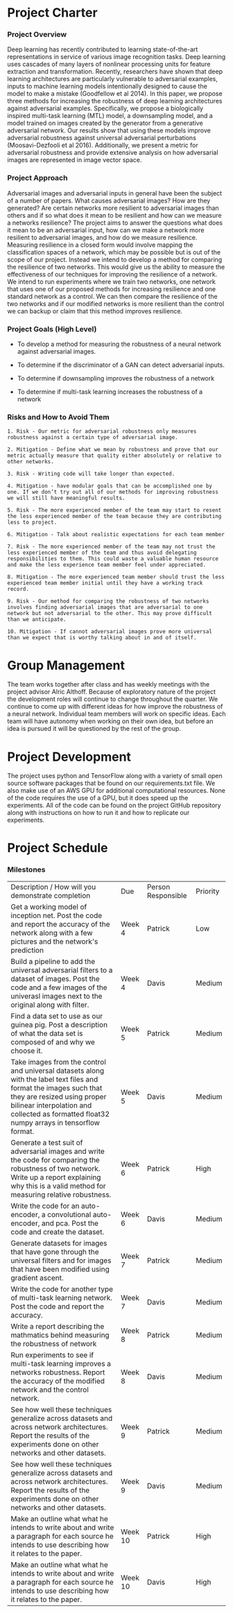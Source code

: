 # **Project Charter**

### Project Overview

  Deep learning has recently contributed to learning state-of-the-art representations in service of various image recognition
tasks. Deep learning uses cascades of many layers of nonlinear processing units for feature extraction and transformation. Recently, researchers have shown that deep learning architectures are particularly vulnerable to adversarial examples, inputs to machine learning models intentionally designed to cause the model to make a mistake (Goodfellow et al 2014). In this paper, we propose three methods for increasing the robustness of deep learning architectures against adversarial examples. Specifically, we propose a biologically inspired multi-task learning (MTL) model, a downsampling model, and a model trained on images created by the generator from a generative adversarial network. Our results show that using these models improve adversarial robustness against universal adversarial perturbations (Moosavi-Dezfooli et al 2016). Additionally, we present a metric for adversarial robustness and provide extensive analysis on how adversarial images are represented in image vector space. 

### Project Approach

  Adversarial images and adversarial inputs in general have been the subject of a number of papers. What causes adversarial images? How are they generated? Are certain networks more resilient to adversarial images than others and if so what does it mean to be resilient and how can we measure a networks resilience? The project aims to answer the questions what does it mean to be an adversarial input, how can we make a network more resilient to adversarial images, and how do we measure resilience. Measuring resilience in a closed form would involve mapping the classification spaces of a network, which may be possible but is out of the scope of our project. Instead we intend to develop a method for comparing the resilience of two networks. This would give us the ability to measure the effectiveness of our techniques for improving the resilience of a network. We intend to run experiments where we train two networks, one network that uses one of our proposed methods for increasing resilience and one standard network as a control. We can then compare the resilience of the two networks and if our modified networks is more resilient than the control we can backup or claim that this method improves resilience. 

### Project Goals (High Level)

* To develop a method for measuring the robustness of a neural network against adversarial images.

* To determine if the discriminator of a GAN can detect adversarial inputs.

* To determine if downsampling improves the robustness of a network

* To determine if multi-task learning increases the robustness of a network


### Risks and How to Avoid Them

    1. Risk - Our metric for adversarial robustness only measures robustness against a certain type of adversarial image. 

    2. Mitigation - Define what we mean by robustness and prove that our metric actually measure that quality either absolutely or relative to other networks.    

    3. Risk - Writing code will take longer than expected.

    4. Mitigation - have modular goals that can be accomplished one by one. If we don’t try out all of our methods for improving robustness we will still have meaningful results.

    5. Risk - The more experienced member of the team may start to resent the less experienced member of the team because they are contributing less to project. 

    6. Mitigation - Talk about realistic expectations for each team member

    7. Risk - The more experienced member of the team may not trust the less experienced member of the team and thus avoid delegating responsibilities to them. This could waste a valuable human resource and make the less experience team member feel under appreciated.

    8. Mitigation - The more experienced team member should trust the less experienced team member initial until they have a working track record. 

    9. Risk - Our method for comparing the robustness of two networks involves finding adversarial images that are adversarial to one network but not adversarial to the other. This may prove difficult than we anticipate. 

    10. Mitigation - If cannot adversarial images prove more universal than we expect that is worthy talking about in and of itself.

# Group Management

  The team works together after class and has weekly meetings with the project advisor Alric Althoff. Because of exploratory nature of the project the development roles will continue to change throughout the quarter. We continue to come up with different ideas for how improve the robustness of a neural network. Individual team members will work on specific ideas. Each team will have autonomy when working on their own idea, but before an idea is pursued it will be questioned by the rest of the group. 

# Project Development

  The project uses python and TensorFlow along with a variety of small open source software packages that be found on our requirements.txt file. We also make use of an AWS GPU for additional computational resources. None of the code requires the use of a GPU, but it does speed up the experiments. All of the code can be found on the project GitHub repository along with instructions on how to run it and how to replicate our experiments. 

# Project Schedule

### Milestones

<table>
  <tr>
    <td>Description / How will you demonstrate completion</td>
    <td>Due</td>
    <td>Person Responsible</td>
    <td>Priority</td>
  </tr>
  <tr>
    <td>Get a working model of inception net. 
Post the code and report the accuracy of the network along with a few pictures and the network's prediction</td>
    <td>Week 4</td>
    <td>Patrick</td>
    <td>Low</td>
  </tr>
  <tr>
    <td>Build a pipeline to add the universal adversarial filters to a dataset of images.
Post the code and a few images of the univerasl images next to the original along with filter.
</td>
    <td>Week 4</td>
    <td>Davis</td>
    <td>Medium</td>
  </tr>
  <tr>
    <td>Find a data set to use as our guinea pig. Post a description of what the data set is composed of and why we choose it. </td>
    <td>Week 5</td>
    <td>Patrick</td>
    <td>Medium</td>
  </tr>
  <tr>
    <td>Take images from the control and universal datasets along with the label text files and format the images such that they are resized using proper bilinear interpolation and collected as formatted float32 numpy arrays in tensorflow format.</td>
    <td>Week 5</td>
    <td>Davis</td>
    <td>Medium</td>
  </tr>
  <tr>
    <td>Generate a test suit of adversarial images and write the code for comparing the robustness of two network. Write up a report explaining why this is a valid method for measuring relative robustness.</td>
    <td>Week 6</td>
    <td>Patrick</td>
    <td>High</td>
  </tr>
  <tr>
    <td>Write the code for an auto-encoder, a convolutional auto-encoder, and pca. Post the code and create the dataset.</td>
    <td>Week 6</td>
    <td>Davis</td>
    <td>Medium</td>
  </tr>
  <tr>
    <td>Generate datasets for images that have gone through the universal filters and for images that have been modified using gradient ascent.</td>
    <td>Week 7</td>
    <td>Patrick</td>
    <td>Medium</td>
  </tr>
  <tr>
    <td>Write the code for another type of multi-task learning network. Post the code and report the accuracy.</td>
    <td>Week 7</td>
    <td>Davis</td>
    <td>Medium</td>
  </tr>
  <tr>
    <td>Write a report describing the mathmatics behind measuring the robustness of network</td>
    <td>Week 8</td>
    <td>Patrick</td>
    <td>Medium</td>
  </tr>
  <tr>
    <td>Run experiments to see if multi-task learning improves a networks robustness. Report the accuracy of the modified network and the control network.</td>
    <td>Week 8</td>
    <td>Davis</td>
    <td>Medium</td>
  </tr>
  <tr>
    <td>See how well these techniques generalize across datasets and across network architectures. Report the results of the experiments done on other networks and other datasets.</td>
    <td>Week 9</td>
    <td>Patrick</td>
    <td>Medium</td>
  </tr>
  <tr>
    <td>See how well these techniques generalize across datasets and across network architectures. Report the results of the experiments done on other networks and other datasets.</td>
    <td>Week 9</td>
    <td>Davis</td>
    <td>Medium</td>
  </tr>
  <tr>
    <td>Make an outline what what he intends to write about and write a paragraph for each source he intends to use describing how it relates to the paper.</td>
    <td>Week 10</td>
    <td>Patrick</td>
    <td>High</td>
  </tr>
  <tr>
    <td>Make an outline what what he intends to write about and write a paragraph for each source he intends to use describing how it relates to the paper.</td>
    <td>Week 10</td>
    <td>Davis</td>
    <td>High</td>
  </tr>
</table>
